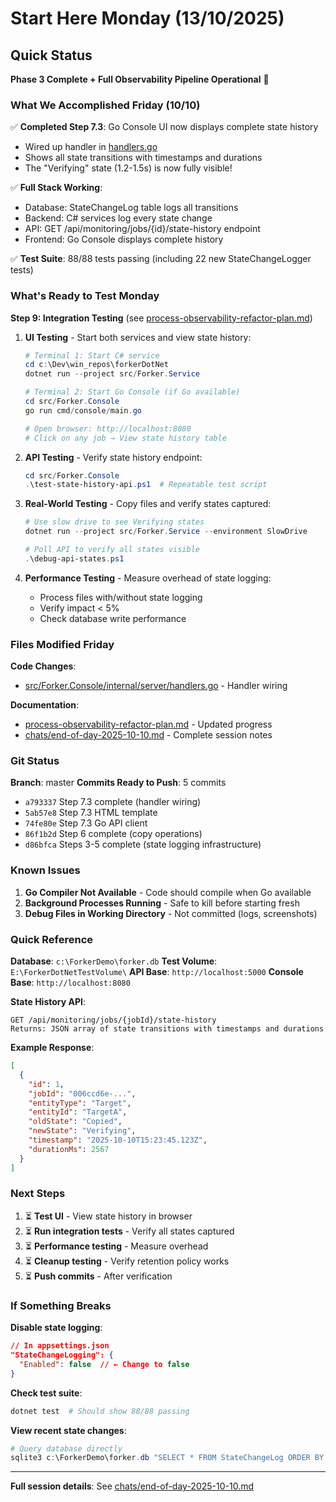 # Start Here Monday (13/10/2025)

## Quick Status

**Phase 3 Complete + Full Observability Pipeline Operational** 🎉

### What We Accomplished Friday (10/10)

✅ **Completed Step 7.3**: Go Console UI now displays complete state history
- Wired up handler in [handlers.go](src/Forker.Console/internal/server/handlers.go:141-171)
- Shows all state transitions with timestamps and durations
- The "Verifying" state (1.2-1.5s) is now fully visible!

✅ **Full Stack Working**:
- Database: StateChangeLog table logs all transitions
- Backend: C# services log every state change
- API: GET /api/monitoring/jobs/{id}/state-history endpoint
- Frontend: Go Console displays complete history

✅ **Test Suite**: 88/88 tests passing (including 22 new StateChangeLogger tests)

### What's Ready to Test Monday

**Step 9: Integration Testing** (see [process-observability-refactor-plan.md](process-observability-refactor-plan.md:455))

1. **UI Testing** - Start both services and view state history:
   ```powershell
   # Terminal 1: Start C# service
   cd c:\Dev\win_repos\forkerDotNet
   dotnet run --project src/Forker.Service

   # Terminal 2: Start Go Console (if Go available)
   cd src/Forker.Console
   go run cmd/console/main.go

   # Open browser: http://localhost:8080
   # Click on any job → View state history table
   ```

2. **API Testing** - Verify state history endpoint:
   ```powershell
   cd src/Forker.Console
   .\test-state-history-api.ps1  # Repeatable test script
   ```

3. **Real-World Testing** - Copy files and verify states captured:
   ```powershell
   # Use slow drive to see Verifying states
   dotnet run --project src/Forker.Service --environment SlowDrive

   # Poll API to verify all states visible
   .\debug-api-states.ps1
   ```

4. **Performance Testing** - Measure overhead of state logging:
   - Process files with/without state logging
   - Verify impact < 5%
   - Check database write performance

### Files Modified Friday

**Code Changes**:
- [src/Forker.Console/internal/server/handlers.go](src/Forker.Console/internal/server/handlers.go) - Handler wiring

**Documentation**:
- [process-observability-refactor-plan.md](process-observability-refactor-plan.md) - Updated progress
- [chats/end-of-day-2025-10-10.md](chats/end-of-day-2025-10-10.md) - Complete session notes

### Git Status

**Branch**: master
**Commits Ready to Push**: 5 commits
- `a793337` Step 7.3 complete (handler wiring)
- `5ab57e8` Step 7.3 HTML template
- `74fe80e` Step 7.3 Go API client
- `86f1b2d` Step 6 complete (copy operations)
- `d86bfca` Steps 3-5 complete (state logging infrastructure)

### Known Issues

1. **Go Compiler Not Available** - Code should compile when Go available
2. **Background Processes Running** - Safe to kill before starting fresh
3. **Debug Files in Working Directory** - Not committed (logs, screenshots)

### Quick Reference

**Database**: `c:\ForkerDemo\forker.db`
**Test Volume**: `E:\ForkerDotNetTestVolume\`
**API Base**: `http://localhost:5000`
**Console Base**: `http://localhost:8080`

**State History API**:
```
GET /api/monitoring/jobs/{jobId}/state-history
Returns: JSON array of state transitions with timestamps and durations
```

**Example Response**:
```json
[
  {
    "id": 1,
    "jobId": "006ccd6e-...",
    "entityType": "Target",
    "entityId": "TargetA",
    "oldState": "Copied",
    "newState": "Verifying",
    "timestamp": "2025-10-10T15:23:45.123Z",
    "durationMs": 2567
  }
]
```

### Next Steps

1. ⏳ **Test UI** - View state history in browser
2. ⏳ **Run integration tests** - Verify all states captured
3. ⏳ **Performance testing** - Measure overhead
4. ⏳ **Cleanup testing** - Verify retention policy works
5. ⏳ **Push commits** - After verification

### If Something Breaks

**Disable state logging**:
```json
// In appsettings.json
"StateChangeLogging": {
  "Enabled": false  // ← Change to false
}
```

**Check test suite**:
```powershell
dotnet test  # Should show 88/88 passing
```

**View recent state changes**:
```powershell
# Query database directly
sqlite3 c:\ForkerDemo\forker.db "SELECT * FROM StateChangeLog ORDER BY Timestamp DESC LIMIT 10;"
```

---

**Full session details**: See [chats/end-of-day-2025-10-10.md](chats/end-of-day-2025-10-10.md)
